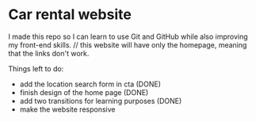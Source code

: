 # Car rental website

I made this repo so I can learn to use Git and GitHub while also improving my front-end skills.
  // this website will have only the homepage, meaning that the links don't work.

Things left to do:
- add the location search form in cta (DONE)
- finish design of the home page (DONE) 
- add two transitions for learning purposes (DONE)
- make the website responsive

